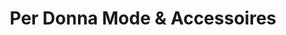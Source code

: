 ---
title: "Per Donna Mode & Accessoires"
url: /berlin/per-donna-mode-und-accessoires/
shop: Modehaus
---